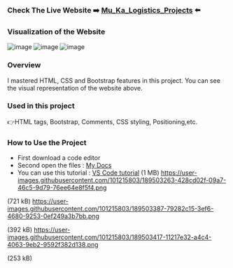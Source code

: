 ### Check The Live Website :arrow_right: [Mu_Ka_Logistics_Projects](https://muka6363.github.io/PROJELER_MK/13.Mu_Ka_Logistics_Projects/index.html) :arrow_left:
### Visualization of the Website
![image](https://user-images.githubusercontent.com/101215803/189503263-428cd02f-09a7-46c5-9d79-76ee64e8f5f4.png)
![image](https://user-images.githubusercontent.com/101215803/189503387-79282c15-3ef6-4680-9253-0ef249a3b7bb.png)
![image](https://user-images.githubusercontent.com/101215803/189503417-11217e32-a4c4-4063-9eb2-9592f382d138.png)

### Overview
I mastered HTML, CSS and Bootstrap features in this project. You can see the visual representation of the website above.
### Used in this project
:point_right:HTML tags, Bootstrap, Comments, CSS styling, Positioning,etc.
### How to Use the Project
+ First download a code editor
+ Second open the files : [My Docs](https://github.com/Sekunev/Projects/tree/main/25_Bootstrap-Web-Page)
+ You can use this tutorial : [VS Code tutorial](https://www.youtube.com/watch?v=fJEbVCrEMSE)
(1 MB)
https://user-images.githubusercontent.com/101215803/189503263-428cd02f-09a7-46c5-9d79-76ee64e8f5f4.png

(721 kB)
https://user-images.githubusercontent.com/101215803/189503387-79282c15-3ef6-4680-9253-0ef249a3b7bb.png

(392 kB)
https://user-images.githubusercontent.com/101215803/189503417-11217e32-a4c4-4063-9eb2-9592f382d138.png

(253 kB)

